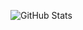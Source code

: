 ![GitHub Stats](https://github-readme-stats.vercel.app/api?username=rmm5t&show=prs_merged,prs_merged_percentage&include_all_commits=true&text_bold=false)
